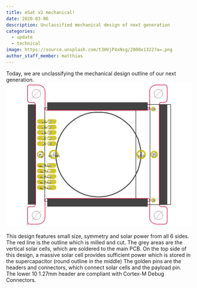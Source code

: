 ```yaml
---
title: eSat v2 mechanical!
date: 2020-03-06
description: Unclassified mechanical design of next generation
categories:
  - update
  - technical
image: https://source.unsplash.com/t3HVjP4xNsg/2000x1322?a=.png
author_staff_member: matthias
---
```

Today, we are unclassifying the mechanical design outline of our next generation. 
![Outline](/images/outline.png)

This design features small size, symmetry and solar power from all 6 sides. 
The red line is the outline which is milled and cut. The grey areas are the vertical solar cells, which are soldered to the main PCB.
On the top side of this design, a massive solar cell provides sufficient power which is stored in the supercapacitor (round outline in the middle) 
The golden pins are the headers and connectors, which connect solar cells and the payload pin. The lower 10 1.27mm header are compliant with Cortex-M Debug Connectors.

